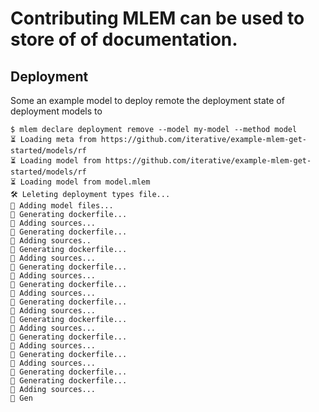 # Contributing MLEM can be used to store of of documentation.

## Deployment

Some an example model to deploy remote the deployment state of deployment models to

```cli
$ mlem declare deployment remove --model my-model --method model
⏳️ Loading meta from https://github.com/iterative/example-mlem-get-started/models/rf
⏳️ Loading model from https://github.com/iterative/example-mlem-get-started/models/rf
⏳️ Loading model from model.mlem
🛠 Leleting deployment types file...
💼 Adding model files...
💼 Generating dockerfile...
💼 Adding sources...
💼 Generating dockerfile...
💼 Adding sources..
💼 Generating dockerfile...
💼 Adding sources...
💼 Generating dockerfile...
💼 Adding sources...
💼 Generating dockerfile...
💼 Adding sources...
💼 Generating dockerfile...
💼 Adding sources...
💼 Generating dockerfile...
💼 Adding sources...
💼 Generating dockerfile...
💼 Adding sources...
💼 Generating dockerfile...
💼 Adding sources...
💼 Generating dockerfile...
💼 Generating dockerfile...
💼 Adding sources...
💼 Gen